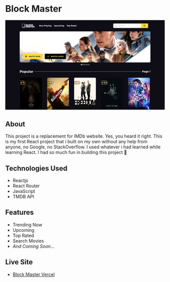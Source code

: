 # Block Master

![screenshot](./src/assets/imgs/thumbnail.webp)

## About

This project is a replacement for IMDb website. Yes, you heard it right. This is my first React project that i built on my own without any help from anyone, no Google, no StackOverflow. I used whatever i had learned while learning React. I had so much fun in building this project 🥳

## Technologies Used

- Reactjs
- React Router
- JavaScript
- TMDB API

## Features

- Trending Now
- Upcoming
- Top Rated
- Search Movies
- _And Coming Soon..._

## Live Site

- [Block Master Vercel](https://block-master-sheikhcamel.vercel.app)
